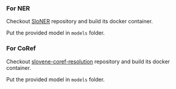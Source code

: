 ### For NER

Checkout [SloNER](https://github.com/RSDO-DS3/SloNER) repository and build its docker container.

Put the provided model in `models` folder.

### For CoRef

Checkout [slovene-coref-resolution](https://github.com/mc0239/slovene-coreference-resolution) repository and build its docker container.

Put the provided model in `models` folder.
